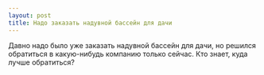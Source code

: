 ```yaml
---
layout: post 
title: Надо заказать надувной бассейн для дачи 
--- 
```

Давно надо было уже заказать надувной бассейн для дачи, но решился обратиться в какую-нибудь компанию только сейчас. Кто знает, куда лучше обратиться?
